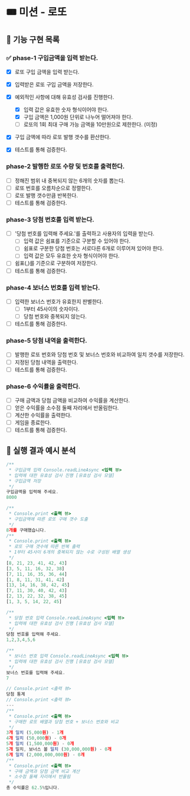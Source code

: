 # 🎟️ 미션 - 로또

## 🚀 기능 구현 목록

### ✅ phase-1 구입금액을 입력 받는다.

- [x] 로또 구입 금액을 입력 받는다.

- [x] 입력받은 로또 구입 금액을 저장한다.
- [x] 예외적인 사항에 대해 유효성 검사를 진행한다.
  - [x] 입력 값은 유효한 숫자 형식이어야 한다.
  - [x] 구입 금액은 1,000원 단위로 나누어 떨어져야 한다.
  - [ ] 로또의 1회 최대 구매 가능 금액을 10만원으로 제한한다. (미정)
- [x] 구입 금액에 따라 로또 발행 갯수를 환산한다.
- [x] 테스트를 통해 검증한다.

### phase-2 발행한 로또 수량 및 번호를 출력한다.

- [ ] 정해진 범위 내 중복되지 않는 6개의 숫자를 뽑는다.
- [ ] 로또 번호를 오름차순으로 정렬한다.
- [ ] 로또 발행 갯수만큼 반복한다.
- [ ] 테스트를 통해 검증한다.

### phase-3 당첨 번호를 입력 받는다.

- [ ] '당첨 번호를 입력해 주세요.'를 출력하고 사용자의 입력을 받는다.
  - [ ] 입력 값은 쉼표를 기준으로 구분할 수 있어야 한다.
  - [ ] 쉼표로 구분한 당첨 번호는 서로다른 6개로 이루어져 있어야 한다.
  - [ ] 입력 값은 모두 유효한 숫자 형식이어야 한다.
- [ ] 쉼표(,)를 기준으로 구분하여 저장한다.
- [ ] 테스트를 통해 검증한다.

### phase-4 보너스 번호를 입력 받는다.

- [ ] 입력한 보너스 번호가 유효한지 판별한다.
  - [ ] 1부터 45사이의 숫자이다.
  - [ ] 당첨 번호와 중복되지 않는다.
- [ ] 테스트를 통해 검증한다.

### phase-5 당첨 내역을 출력한다.

- [ ] 발행한 로또 번호와 당첨 번호 및 보너스 번호와 비교하여 일치 갯수를 저장한다.
- [ ] 지정된 당첨 내역을 출력한다.
- [ ] 테스트를 통해 검증한다.

### phase-6 수익률을 출력한다.

- [ ] 구매 금액과 당첨 금액을 비교하여 수익률을 계산한다.
- [ ] 얻은 수익률을 소수점 둘째 자리에서 반올림한다.
- [ ] 계산한 수익률을 출력한다.
- [ ] 게임을 종료한다.
- [ ] 테스트를 통해 검증한다.

## 🔎 실행 결과 예시 분석

```javascript
/**
 * 구입금액 입력 Console.readLineAsync <입력 뷰>
 * 입력에 대한 유효성 검사 진행 [유효성 검사 모델]
 * 구입금액 저장
 */
구입금액을 입력해 주세요.
8000

/**
 * Console.print <출력 뷰>
 * 구입금액에 따른 로또 구매 갯수 도출
 */
8개를 구매했습니다.
/**
 * Console.print <출력 뷰>
 * 로또 구매 갯수에 따른 반복 출력
 * 1부터 45사이 6개의 중복되지 않는 수로 구성된 배열 생성
 */
[8, 21, 23, 41, 42, 43]
[3, 5, 11, 16, 32, 38]
[7, 11, 16, 35, 36, 44]
[1, 8, 11, 31, 41, 42]
[13, 14, 16, 38, 42, 45]
[7, 11, 30, 40, 42, 43]
[2, 13, 22, 32, 38, 45]
[1, 3, 5, 14, 22, 45]

/**
 * 당첨 번호 입력 Console.readLineAsync <입력 뷰>
 * 입력에 대한 유효성 검사 진행 [유효성 검사 모델]
 */
당첨 번호를 입력해 주세요.
1,2,3,4,5,6

/**
 * 보너스 번호 입력 Console.readLineAsync <입력 뷰>
 * 입력에 대한 유효성 검사 진행 [유효성 검사 모델]
 */
보너스 번호를 입력해 주세요.
7

// Console.print <출력 뷰>
당첨 통계
// Console.print <출력 뷰>
---
/**
 * Console.print <출력 뷰>
 * 구매한 로또 배열과 당첨 번호 + 보너스 번호와 비교
 */
3개 일치 (5,000원) - 1개
4개 일치 (50,000원) - 0개
5개 일치 (1,500,000원) - 0개
5개 일치, 보너스 볼 일치 (30,000,000원) - 0개
6개 일치 (2,000,000,000원) - 0개
/**
 * Console.print <출력 뷰>
 * 구매 금액과 당첨 금액 비교 계산
 * 소수점 둘째 자리에서 반올림
 */
총 수익률은 62.5%입니다.
```
